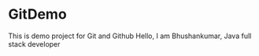 # GitDemo
This is demo project for Git and Github
Hello, I am Bhushankumar, Java full stack developer

